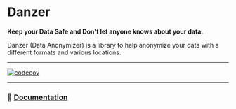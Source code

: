 # Danzer

**Keep your Data Safe and Don't let anyone knows about your data.**

Danzer (Data Anonymizer) is a library to help anonymize your data with a different formats and various locations.

---
[![codecov](https://codecov.io/gh/Massipssa/data-anonymizer/graph/badge.svg?token=DmCZ6UWqQz)](https://codecov.io/gh/Massipssa/data-anonymizer)


---

### :blue_book: [Documentation](https://Massipssa.github.io/data-anonymizer/)

